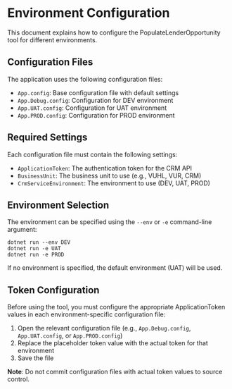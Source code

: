 # Environment Configuration

This document explains how to configure the PopulateLenderOpportunity tool for different environments.

## Configuration Files

The application uses the following configuration files:

- `App.config`: Base configuration file with default settings
- `App.Debug.config`: Configuration for DEV environment
- `App.UAT.config`: Configuration for UAT environment
- `App.PROD.config`: Configuration for PROD environment

## Required Settings

Each configuration file must contain the following settings:

- `ApplicationToken`: The authentication token for the CRM API
- `BusinessUnit`: The business unit to use (e.g., VUHL, VUR, CRM)
- `CrmServiceEnvironment`: The environment to use (DEV, UAT, PROD)

## Environment Selection

The environment can be specified using the `--env` or `-e` command-line argument:

```
dotnet run --env DEV
dotnet run -e UAT
dotnet run -e PROD
```

If no environment is specified, the default environment (UAT) will be used.

## Token Configuration

Before using the tool, you must configure the appropriate ApplicationToken values in each environment-specific configuration file:

1. Open the relevant configuration file (e.g., `App.Debug.config`, `App.UAT.config`, or `App.PROD.config`)
2. Replace the placeholder token value with the actual token for that environment
3. Save the file

**Note**: Do not commit configuration files with actual token values to source control.
